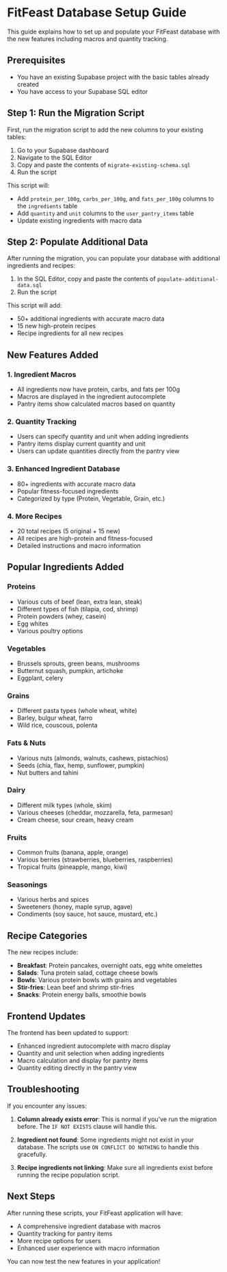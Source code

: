 # FitFeast Database Setup Guide

This guide explains how to set up and populate your FitFeast database with the new features including macros and quantity tracking.

## Prerequisites

- You have an existing Supabase project with the basic tables already created
- You have access to your Supabase SQL editor

## Step 1: Run the Migration Script

First, run the migration script to add the new columns to your existing tables:

1. Go to your Supabase dashboard
2. Navigate to the SQL Editor
3. Copy and paste the contents of `migrate-existing-schema.sql`
4. Run the script

This script will:
- Add `protein_per_100g`, `carbs_per_100g`, and `fats_per_100g` columns to the `ingredients` table
- Add `quantity` and `unit` columns to the `user_pantry_items` table
- Update existing ingredients with macro data

## Step 2: Populate Additional Data

After running the migration, you can populate your database with additional ingredients and recipes:

1. In the SQL Editor, copy and paste the contents of `populate-additional-data.sql`
2. Run the script

This script will add:
- 50+ additional ingredients with accurate macro data
- 15 new high-protein recipes
- Recipe ingredients for all new recipes

## New Features Added

### 1. Ingredient Macros
- All ingredients now have protein, carbs, and fats per 100g
- Macros are displayed in the ingredient autocomplete
- Pantry items show calculated macros based on quantity

### 2. Quantity Tracking
- Users can specify quantity and unit when adding ingredients
- Pantry items display current quantity and unit
- Users can update quantities directly from the pantry view

### 3. Enhanced Ingredient Database
- 80+ ingredients with accurate macro data
- Popular fitness-focused ingredients
- Categorized by type (Protein, Vegetable, Grain, etc.)

### 4. More Recipes
- 20 total recipes (5 original + 15 new)
- All recipes are high-protein and fitness-focused
- Detailed instructions and macro information

## Popular Ingredients Added

### Proteins
- Various cuts of beef (lean, extra lean, steak)
- Different types of fish (tilapia, cod, shrimp)
- Protein powders (whey, casein)
- Egg whites
- Various poultry options

### Vegetables
- Brussels sprouts, green beans, mushrooms
- Butternut squash, pumpkin, artichoke
- Eggplant, celery

### Grains
- Different pasta types (whole wheat, white)
- Barley, bulgur wheat, farro
- Wild rice, couscous, polenta

### Fats & Nuts
- Various nuts (almonds, walnuts, cashews, pistachios)
- Seeds (chia, flax, hemp, sunflower, pumpkin)
- Nut butters and tahini

### Dairy
- Different milk types (whole, skim)
- Various cheeses (cheddar, mozzarella, feta, parmesan)
- Cream cheese, sour cream, heavy cream

### Fruits
- Common fruits (banana, apple, orange)
- Various berries (strawberries, blueberries, raspberries)
- Tropical fruits (pineapple, mango, kiwi)

### Seasonings
- Various herbs and spices
- Sweeteners (honey, maple syrup, agave)
- Condiments (soy sauce, hot sauce, mustard, etc.)

## Recipe Categories

The new recipes include:
- **Breakfast**: Protein pancakes, overnight oats, egg white omelettes
- **Salads**: Tuna protein salad, cottage cheese bowls
- **Bowls**: Various protein bowls with grains and vegetables
- **Stir-fries**: Lean beef and shrimp stir-fries
- **Snacks**: Protein energy balls, smoothie bowls

## Frontend Updates

The frontend has been updated to support:
- Enhanced ingredient autocomplete with macro display
- Quantity and unit selection when adding ingredients
- Macro calculation and display for pantry items
- Quantity editing directly in the pantry view

## Troubleshooting

If you encounter any issues:

1. **Column already exists error**: This is normal if you've run the migration before. The `IF NOT EXISTS` clause will handle this.

2. **Ingredient not found**: Some ingredients might not exist in your database. The scripts use `ON CONFLICT DO NOTHING` to handle this gracefully.

3. **Recipe ingredients not linking**: Make sure all ingredients exist before running the recipe population script.

## Next Steps

After running these scripts, your FitFeast application will have:
- A comprehensive ingredient database with macros
- Quantity tracking for pantry items
- More recipe options for users
- Enhanced user experience with macro information

You can now test the new features in your application! 